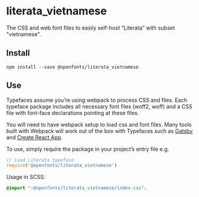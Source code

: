 
# literata_vietnamese

The CSS and web font files to easily self-host “Literata” with subset "vietnamese".

## Install

`npm install --save @openfonts/literata_vietnamese`

## Use

Typefaces assume you’re using webpack to process CSS and files. Each typeface
package includes all necessary font files (woff2, woff) and a CSS file with
font-face declarations pointing at these files.

You will need to have webpack setup to load css and font files. Many tools built
with Webpack will work out of the box with Typefaces such as [Gatsby](https://github.com/gatsbyjs/gatsby)
and [Create React App](https://github.com/facebookincubator/create-react-app).

To use, simply require the package in your project’s entry file e.g.

```javascript
// Load Literata typeface
require('@openfonts/literata_vietnamese')
```

Usage in SCSS:
```scss
@import "~@openfonts/literata_vietnamese/index.css";
```
